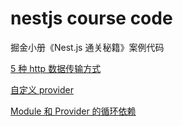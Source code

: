 # nestjs course code

掘金小册《Nest.js 通关秘籍》案例代码

[5 种 http 数据传输方式](./five-transmission-method)

[自定义 provider](./custom-provider)

[Module 和 Provider 的循环依赖](./circular-dependency)

